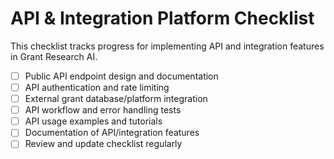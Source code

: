 # API & Integration Platform Checklist

This checklist tracks progress for implementing API and integration features in Grant Research AI.

-   [ ] Public API endpoint design and documentation
-   [ ] API authentication and rate limiting
-   [ ] External grant database/platform integration
-   [ ] API workflow and error handling tests
-   [ ] API usage examples and tutorials
-   [ ] Documentation of API/integration features
-   [ ] Review and update checklist regularly

